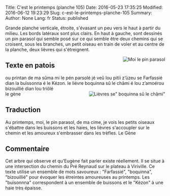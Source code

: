Title: C'est le printemps (planche 105)
Date: 2016-05-23 17:35:25
Modified: 2016-06-12 19:23:29
Slug: c-est-le-printemps-planche-105
Summary: 
Author: None
Lang: fr
Status: published

<p style"text-align:justify;">Grande planche verticale, étroite, s'évasant un peu vers le haut à partir du milieu. Les bords latéraux sont plus clairs. En haut à gauche, sont dessinés un pin parasol qui semble posé sur ce qui semble être deux chemins qui se croisent, sous les branches, un petit oiseau en train de voler et au centre de la planche, deux lièvres qui s'étreignent.</p>
<img style="float: left;" alt="" src="{static}/images/planche_105.png"><img style="float: right;" alt="Moi le pin parasol" src="{static}/images/planche_105_detail_dessin_arbre.png">

## Texte en patois
ou printan de ma sûma mi le pén parsolé jé veû lou pitïi z’ùzeu se Farfassié dian la  buïssonna é le Kézon. le  liévre boquinna sû le châmi é lou z’amoérou bizouillié dian lou triôlé          
 le  gène
<img style="float: right;" alt="Lièvres se&quot; boquinna sû le châmi&quot;" src="{static}/images/planche_105_detail_dessin_lievres.png">
## Traduction
Au printemps, moi, le pin parasol, de ma cime, je vois les petits oiseaux s'ébattre dans les buissons et les haies, les lièvres s'accoupler sur le chemin et les amoureux s'embrasser dans les trèfles.
      Le Gène

## Commentaire
Cet arbre qui observe et qu'Eugène fait parler existe réellement. Il se situe à une intersection du chemin du Pré Reynaud sur le plateau à Viriville. 
Ce texte utilise un ensemble de mots savoureux : "Farfassié", "boquinna", "bizouillié" pour évoquer les étreintes amoureuses au printemps.
Les "buïsonnna" correspondent à un ensemble de buissons et le "Kézon" à une haie très épaisse.



